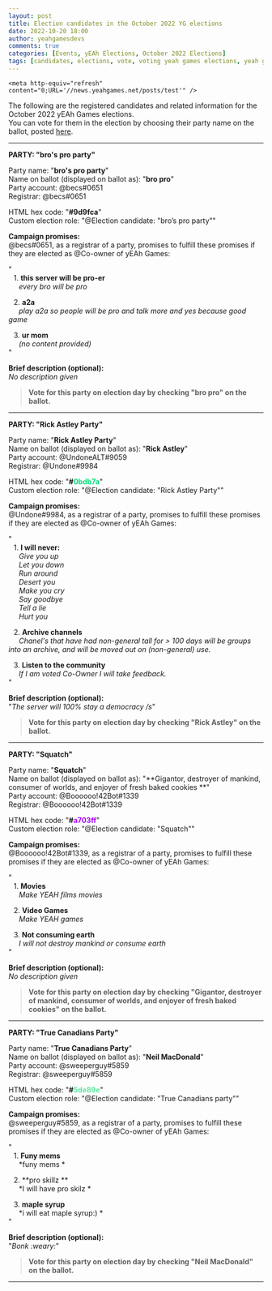 ```yaml
---
layout: post
title: Election candidates in the October 2022 YG elections
date: 2022-10-20 18:00
author: yeahgamesdevs
comments: true
categories: [Events, yEAh Elections, October 2022 Elections]
tags: [candidates, elections, vote, voting yeah games elections, yeah games elections 2022]
---
```

    <meta http-equiv="refresh" content="0;URL='//news.yeahgames.net/posts/test'" />    

<!-- wp:paragraph -->
<p>The following are the registered candidates and related information for the October 2022 yEAh Games elections. <br>You can vote for them in the election by choosing their party name on the ballot, posted <a href="https://yeaharchives.wordpress.com/2022/10/26/vote-may-2022/">here</a>.</p>
<!-- /wp:paragraph -->

<!-- wp:separator -->
<hr class="wp-block-separator has-alpha-channel-opacity" />
<!-- /wp:separator -->

<!-- wp:paragraph -->
<p><strong>PARTY: "bro's pro party"</strong> </p>
<!-- /wp:paragraph -->

<!-- wp:paragraph -->
<p>Party name: "<strong>bro's pro party</strong>"<br>Name on ballot (displayed on ballot as): "<strong>bro pro</strong>"<br>Party account: @becs#0651<br>Registrar: @becs#0651</p>
<!-- /wp:paragraph -->

<!-- wp:paragraph -->
<p>HTML hex code: "<strong>#9d9fca</strong>"<br>Custom election role: "@Election candidate: "bro’s pro party""</p>
<!-- /wp:paragraph -->

<!-- wp:paragraph -->
<p><strong>Campaign promises:</strong><br>@becs#0651, as a registrar of a party, promises to fulfill these promises if they are elected as @Co-owner of yEAh Games:</p>
<!-- /wp:paragraph -->

<!-- wp:paragraph -->
<p>"<br>⠀1. <strong>this server will be pro-er</strong><br>⠀⠀<em>every bro will be pro</em></p>
<!-- /wp:paragraph -->

<!-- wp:paragraph -->
<p>⠀2. <strong>a2a</strong><br>⠀⠀<em>play a2a so people will be pro and talk more and yes because good game</em></p>
<!-- /wp:paragraph -->

<!-- wp:paragraph -->
<p>⠀3. <strong>ur mom</strong><br>⠀⠀<em>(no content provided)</em><br>"</p>
<!-- /wp:paragraph -->

<!-- wp:paragraph -->
<p><strong>Brief description (optional):</strong><br><em>No description given</em></p>
<!-- /wp:paragraph -->

<!-- wp:quote -->
<blockquote class="wp-block-quote"><!-- wp:paragraph -->
<p><strong>Vote for this party on election day by checking "bro pro" on the ballot.</strong></p>
<!-- /wp:paragraph --></blockquote>
<!-- /wp:quote -->

<!-- wp:separator -->
<hr class="wp-block-separator has-alpha-channel-opacity" />
<!-- /wp:separator -->

<!-- wp:paragraph -->
<p><strong>PARTY: "Rick Astley Party"</strong></p>
<!-- /wp:paragraph -->

<!-- wp:paragraph -->
<p>Party name: "<strong>Rick Astley Party</strong>"<br>Name on ballot (displayed on ballot as): "<strong>Rick Astley</strong>"<br>Party account: @UndoneALT#9059<br>Registrar: @Undone#9984</p>
<!-- /wp:paragraph -->

<!-- wp:paragraph -->
<p>HTML hex code: "<strong>#<mark style="background-color:rgba(0, 0, 0, 0);color:#0bdb7a;" class="has-inline-color">0bdb7a</mark></strong>"<br>Custom election role: "@Election candidate: "Rick Astley Party""</p>
<!-- /wp:paragraph -->

<!-- wp:paragraph -->
<p><strong>Campaign promises:</strong><br>@Undone#9984, as a registrar of a party, promises to fulfill these promises if they are elected as @Co-owner of yEAh Games:</p>
<!-- /wp:paragraph -->

<!-- wp:paragraph -->
<p>"<br>⠀1. <strong>I will never:</strong><br>⠀⠀<em>Give you up</em><br>⠀⠀<em>Let you down</em><br>⠀⠀<em>Run around</em><br>⠀⠀<em>Desert you</em><br>⠀⠀<em>Make you cry</em><br>⠀⠀<em>Say goodbye</em><br>⠀⠀<em>Tell a lie</em><br>⠀⠀<em>Hurt you</em></p>
<!-- /wp:paragraph -->

<!-- wp:paragraph -->
<p>⠀2. <strong>Archive channels</strong><br>⠀⠀<em>Chanel's that have had non-general tall for &gt; 100 days will be groups into an archive, and will be moved out on (non-general) use.</em>⠀</p>
<!-- /wp:paragraph -->

<!-- wp:paragraph -->
<p>⠀3. <strong>Listen to the community</strong><br>⠀⠀<em>If I am voted Co-Owner I will take feedback.</em><br>"</p>
<!-- /wp:paragraph -->

<!-- wp:paragraph -->
<p><strong>Brief description (optional):</strong><br>"<em>The server will 100% stay a democracy /s</em>"</p>
<!-- /wp:paragraph -->

<!-- wp:quote -->
<blockquote class="wp-block-quote"><!-- wp:paragraph -->
<p><strong>Vote for this party on election day by checking "Rick Astley" on the ballot.</strong></p>
<!-- /wp:paragraph --></blockquote>
<!-- /wp:quote -->

<!-- wp:separator -->
<hr class="wp-block-separator has-alpha-channel-opacity" />
<!-- /wp:separator -->

<!-- wp:paragraph -->
<p><strong>PARTY: "Squatch"</strong> </p>
<!-- /wp:paragraph -->

<!-- wp:paragraph -->
<p>Party name: "<strong>Squatch</strong>"<br>Name on ballot (displayed on ballot as): "**Gigantor, destroyer of mankind, consumer of worlds, and enjoyer of fresh baked cookies **"<br>Party account: @Boooooo!42Bot#1339<br>Registrar: @Boooooo!42Bot#1339</p>
<!-- /wp:paragraph -->

<!-- wp:paragraph -->
<p>HTML hex code: "<strong>#<mark style="background-color:rgba(0, 0, 0, 0);color:#a703ff;" class="has-inline-color">a703ff</mark></strong>"<br>Custom election role: "@Election candidate: "Squatch""</p>
<!-- /wp:paragraph -->

<!-- wp:paragraph -->
<p><strong>Campaign promises:</strong><br>@Boooooo!42Bot#1339, as a registrar of a party, promises to fulfill these promises if they are elected as @Co-owner of yEAh Games:</p>
<!-- /wp:paragraph -->

<!-- wp:paragraph -->
<p>"<br>⠀1. <strong>Movies</strong><br>⠀⠀<em>Make YEAH films movies</em></p>
<!-- /wp:paragraph -->

<!-- wp:paragraph -->
<p>⠀2. <strong>Video Games</strong><br>⠀⠀<em>Make YEAH games</em></p>
<!-- /wp:paragraph -->

<!-- wp:paragraph -->
<p>⠀3. <strong>Not consuming earth</strong><br>⠀⠀<em>I will not destroy mankind or consume earth</em><br>"</p>
<!-- /wp:paragraph -->

<!-- wp:paragraph -->
<p><strong>Brief description (optional):</strong><br><em>No description given</em></p>
<!-- /wp:paragraph -->

<!-- wp:quote -->
<blockquote class="wp-block-quote"><!-- wp:paragraph -->
<p><strong>Vote for this party on election day by checking "Gigantor, destroyer of mankind, consumer of worlds, and enjoyer of fresh baked cookies" on the ballot.</strong></p>
<!-- /wp:paragraph --></blockquote>
<!-- /wp:quote -->

<!-- wp:separator -->
<hr class="wp-block-separator has-alpha-channel-opacity" />
<!-- /wp:separator -->

<!-- wp:paragraph -->
<p><strong>PARTY: "True Canadians Party"</strong></p>
<!-- /wp:paragraph -->

<!-- wp:paragraph -->
<p>Party name: "<strong>True Canadians Party</strong>"<br>Name on ballot (displayed on ballot as): "<strong>Neil MacDonald</strong>"<br>Party account: @sweeperguy#5859<br>Registrar: @sweeperguy#5859</p>
<!-- /wp:paragraph -->

<!-- wp:paragraph -->
<p>HTML hex code: "<strong>#<mark style="background-color:rgba(0, 0, 0, 0);color:#5de89e;" class="has-inline-color">5de89e</mark></strong>"<br>Custom election role: "@Election candidate: "True Canadians party""</p>
<!-- /wp:paragraph -->

<!-- wp:paragraph -->
<p><strong>Campaign promises:</strong><br>@sweeperguy#5859, as a registrar of a party, promises to fulfill these promises if they are elected as @Co-owner of yEAh Games:</p>
<!-- /wp:paragraph -->

<!-- wp:paragraph -->
<p>"<br>⠀1. <strong>Funy mems ⠀⠀</strong><br>⠀⠀*funy mems *</p>
<!-- /wp:paragraph -->

<!-- wp:paragraph -->
<p>⠀2. **pro skillz **<br>⠀⠀*I will have pro skilz *⠀</p>
<!-- /wp:paragraph -->

<!-- wp:paragraph -->
<p>⠀3. <strong>maple syrup ⠀</strong><br>⠀⠀*i will eat maple syrup:) *<br>"</p>
<!-- /wp:paragraph -->

<!-- wp:paragraph -->
<p><strong>Brief description (optional):</strong><br>"<em>Bonk :weary:</em>"</p>
<!-- /wp:paragraph -->

<!-- wp:quote -->
<blockquote class="wp-block-quote"><!-- wp:paragraph -->
<p><strong>Vote for this party on election day by checking "Neil MacDonald" on the ballot.</strong></p>
<!-- /wp:paragraph --></blockquote>
<!-- /wp:quote -->

<!-- wp:separator -->
<hr class="wp-block-separator has-alpha-channel-opacity" />
<!-- /wp:separator -->
